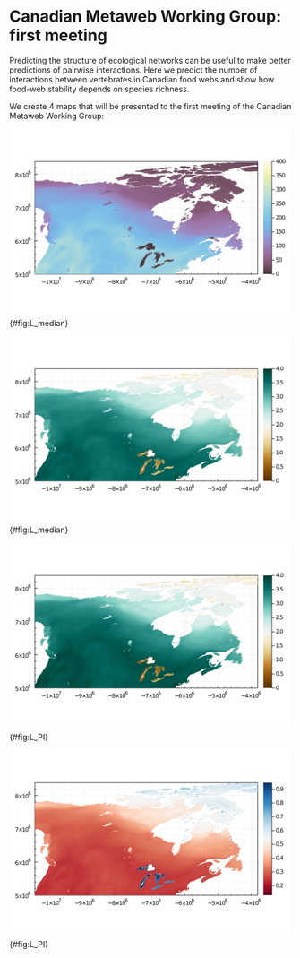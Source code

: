 # Canadian Metaweb Working Group: first meeting

Predicting the structure of ecological networks can be useful to make better predictions of pairwise interactions. Here we predict the number of interactions between vertebrates in Canadian food webs and show how food-web stability depends on species richness.

We create 4 maps that will be presented to the first meeting of the Canadian Metaweb Working Group:

![Numbers of terrestrial vertebrate species (mammals, birds, and amphibians) in Canada. Data taken from biodiversitymapping.org.](figures/species_richness.png){#fig:L_median}

![Median predicted numbers of links between terrestrial vertebrate species in Canada (log scale). The flexible links model is used to predict the number of links from the number of species and all food webs archived on mangal.io are used for model fitting.](figures/maps_L_median.png){#fig:L_median}

![Percentile intervals (68%) of the predicted numbers of links between terrestrial vertebrate species in Canada (log scale). The flexible links model is used to predict the number of links from the number of species and all food webs archived on mangal.io are used for model fitting.](figures/maps_L_PI.png){#fig:L_PI}

![Stability scores of food webs of terrestrial vertebrate species in Canada. Higher numbers indicate a high probability that the corresponding network is stable.](figures/maps_stab.png){#fig:L_PI}
